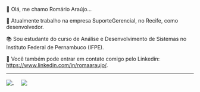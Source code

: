 👋 Olá, me chamo Romário Araújo...

🔨 Atualmente trabalho na empresa SuporteGerencial, no Recife, como desenvolvedor.

📚 Sou estudante do curso de Análise e Desenvolvimento de Sistemas no Instituto Federal de Pernambuco (IFPE).

🔗 Você também pode entrar em contato comigo pelo Linkedin: https://www.linkedin.com/in/romaaraujo/.

<hr/>

<a href="https://github.com/anuraghazra/github-readme-stats">
  <img align="center" src="https://github-readme-stats.vercel.app/api/top-langs/?username=romaaraujo&layout=compact&show_icons=true&theme=dark" />
</a>
<a href="https://github.com/anuraghazra/convoychat">
  <img align="center" style="margin-left: 20px;" src="https://github-readme-stats.vercel.app/api?username=romaaraujo&show_icons=true&theme=dark" />
</a>
